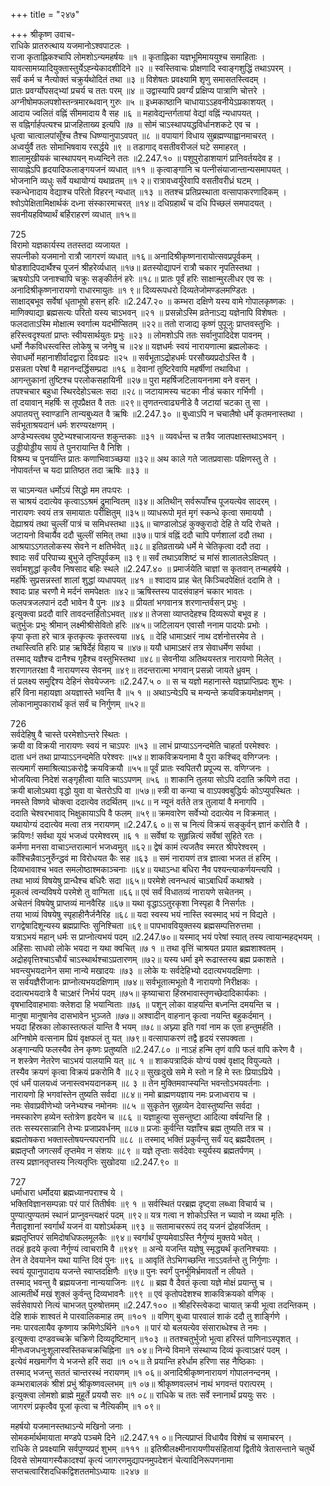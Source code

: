 +++
title = "२४७"

+++
श्रीकृष्ण उवाच-  
राधिके प्रातरुत्थाय यजमानोऽश्वपाटलः ।  
राजा कृताह्निकश्चापि लोमशोऽन्यमहर्षयः ॥१ ॥
कृताह्निका यज्ञभूमिमाययुश्च समाहिताः ।  
यावत्सामग्र्यादियुक्तास्तुर्येऽह्न्येकादशीदिने ॥२ ॥
स्वस्तिवाचः प्रोक्षणादि स्वाङ्गशुद्धिं तथाऽपरम् ।  
सर्वं कर्म च नैत्योक्तं चक्रुर्यथोदितं तथा ॥३ ॥
विशेषतः प्रवक्ष्यामि शृणु समासतस्त्विदम् ।  
प्रातः प्रवर्ग्योपसद्भ्यां प्रचर्य च ततः परम् ॥४ ॥
उद्वास्यापि प्रवर्ग्यं प्रक्षिप्य पात्राणि चोत्तरे ।  
अग्नीषोमफलपशोस्तन्त्रमारब्धवान् गुरुः ॥५ ॥
इध्मकाष्ठानि चाधायाऽऽहवनीयेऽप्रकाशयत् ।  
आदाय ज्वलितं वह्निं सीममादाय वै सह ॥६ ॥
महावेद्यन्तर्गतायां वेद्यां वह्निं न्यधापयत् ।  
स वह्निर्गार्हपत्यश्च प्राजहिताख्य इत्यपि ॥७ ॥
सोमं चाऽस्थापयद्धविर्धानशकटे एव च ।  
धृत्वा चात्वालपांसूँश्च तैश्च धिष्ण्यानुपाऽवपत् ॥८ ॥
वपायागं विधाय सुब्रह्मण्याह्वानमाचरत् ।  
अध्वर्युर्वै ततः सोमाभिषवाय रसर्द्धये ॥९ ॥
तडागाद् वसतीवरीजलं घटे समाहरत् ।  
शालामुखीयकं चास्थापयन् मध्यन्दिने ततः ॥2.247.१० ॥
पशुपुरोडाशयागं प्रानिवर्तयदेव ह ।  
सायाह्नेऽपि हृदयादिफलाङ्गयजनं व्यधात् ॥११ ॥
कृत्वाङ्गानि च पत्नीसंयाजान्तान्यसमापयत् ।  
भोजनानि व्यधुः सर्वे यथायोग्यं यथाव्रतम् ॥१ २॥
रात्रावध्वर्युरेवापि वसतीवरीध्रं घटम् ।  
स्कन्धेनादाय वेद्याश्च परितो विहरन् न्यधात् ॥१३ ॥
ततश्च प्रतिप्रस्थाता वत्सापाकरणादिकम् ।  
श्वोऽपेक्षितामिक्षार्थकं दध्ना संस्कारमाचरत् ॥१४॥
दधिग्रहार्थं च दधि पिच्छलं समपादयत् ।  
सवनीयहविष्यार्थं बर्हिराहरणं व्यधात् ॥१५॥
    
725  
विरामो यज्ञकार्यस्य ततस्तदा व्यजायत ।  
सपत्नीको यजमानो रात्रौ जागरणं व्यधात् ॥१६॥
अनादिश्रीकृष्णनारायोत्सवप्रपूर्वकम् ।  
षोडशादिपदार्थैश्च पूजनं श्रीहरेर्व्यधात् ॥१७॥
व्रतस्योद्यापनं रात्रौ चकार नृपतिस्तथा ।  
ऋषयोऽपि जनाश्चापि चक्रुः सङ्कीर्तनं हरेः ॥१८॥
प्रातः पूर्वं हरिः साक्षान्मुरलीधर एव सः ।  
अनादिश्रीकृष्णनारायणो राधारमायुतः ॥१ ९॥
दिव्यरूपधरो दिव्यतेजोमण्डलमण्डितः ।  
साक्षाद्बभूव सर्वेषां धृताभूषो हसन् हरिः ॥2.247.२० ॥
कम्भरा दक्षिणे यस्य वामे गोपालकृष्णकः ।  
माणिक्याद्या ब्रह्मसत्यः परितो यस्य चाऽभवन् ॥२१ ॥
प्रसन्नोऽस्मि व्रतेनाऽद्य यज्ञेनापि विशेषतः ।  
फलदाताऽस्मि मोक्षात्म स्वर्गात्म यदभीप्सितम् ॥२२॥
ततो राजाद्य कृष्णं पुपूजुः प्राप्तवस्तुभिः ।  
हरिस्त्वदृश्यतां प्राप्तः स्वीयसार्थयुतः प्रभुः ॥२३ ॥
लोमशोऽपि ततः सर्वानुपादिदेश पावनम् ।  
धर्मो नैकविधस्त्वस्ति लोकेषु च जनेषु च ॥२४॥
यज्ञधर्मः स्वयं नारायणात्मा ब्रह्मलोकदः ।  
सेवाधर्मो महानाशीर्वादद्वारा दिवःप्रदः ॥२५ ॥
सर्वभूताऽद्रोहधर्मः परसौख्यप्रदोऽस्ति वै ।  
प्रसन्नता परेषां वै महानन्दर्द्धिसम्प्रदा ॥१६ ॥
देवानां तुष्टिरेवापि महर्षीणां तथाविधा ।  
आगन्तुकानां तुष्टिश्च परलोकसहायिनी ॥२७॥
पुरा महर्षिजटिलायननामा वने वसन् ।  
तपश्चचार बहुधा स्थिरदेहोऽचलः सदा ॥२८॥
जटायामस्य चटका नीडं चकार गर्भिणी ।  
तां दयावान् महर्षिः स तूपप्रैक्षत वै ततः ॥२९॥
तृणतन्त्वाढ्यनीडे वै जटायां चटका तु सा ।  
अपातयत्तु स्वाण्डानि तान्यबुध्यत वै ऋषिः ॥2.247.३० ॥
बुध्वाऽपि न चचालैषो धर्मे कृतमनास्तथा ।  
सर्वभूताश्रयदानं धर्मः शरण्यरक्षणम् ।  
अण्डेभ्यस्त्वथ पुष्टेभ्यश्चाजायन्त शकुन्तकाः ॥३१ ॥
व्यवर्धन्त च तत्रैव जातपक्षास्तथाऽभवन् ।  
उड्डीयोड्डीय सायं ते पुनरायान्ति वै निशि ।  
विश्रम्य च पुनर्यान्ति प्रातः कणाभिवाञ्च्छया ॥३२॥
अथ काले गते जातप्रवासाः पक्षिणस्तु ते ।  
नोपावर्तन्त च यदा प्रातिष्ठत तदा ऋषिः ॥३३ ॥
    
स चाऽमन्यत धर्मोऽयं सिद्धो मम तपःपरः ।  
स चाश्रयं ददात्येव कृत्वाऽऽश्रमं द्रुमान्वितम् ॥३४॥
अतिथीन् सर्वरूपाँश्च पूजयत्येव सादरम् ।  
नारायणः स्वयं तत्र समायातः परीक्षितुम् ॥३५॥
व्याधरूपो मृतं मृगं स्कन्धे कृत्वा समाययौ ।  
देह्याश्रयं तथा चुल्लीं पात्रं च समिधस्तथा ॥३६॥
चाण्डालोऽहं कुक्कुरादो देहि ते यदि रोचते ।  
जटायनो विचार्यैव ददौ चुल्लीं समित् तथा ॥३७॥
पात्रं वह्निं ददौ चापि पर्णशालां ददौ तथा ।  
आश्रयाऽऽगतलोकस्य सेवने न क्षतिर्भवेत् ॥३८॥
इतिव्रताख्ये धर्मे मे चेतिकृत्वा ददौ तदा ।  
श्वादः सर्वं परिपाच्य बुभुजे तृप्तिपूर्वकम् ॥३ ९॥
सर्वं तथाऽवशिष्टं च मांसं शालातलेऽक्षिपत् ।  
सर्वामशुद्धां कृत्वैव निषसाद बहिः स्थले ॥2.247.४० ॥
प्रमार्जयेति चाज्ञां स कृतवान् तन्महर्षये ।  
महर्षिः सुप्रसन्नस्तां शालां शुद्धां व्यधापयत् ॥४१ ॥
श्वादाय प्राह चेत् किञ्चिदपेक्षितं ददामि ते ।  
श्वादः प्राह चरणौ मे मर्दनं समपेक्षतः ॥४२॥
ऋषिस्तस्य पादसंवाहनं चकार भावतः ।  
फलपत्रजलपानं ददौ भावेन वै पुनः ॥४३ ॥
प्रीयतां भगवानत्र शरणान्तर्वसन् प्रभुः ।  
इत्युक्त्वा प्रददौ वारि तावदन्तर्हितोऽभवत् ॥४४॥
तेजसा व्याप्तदेहश्च दिव्यरूपो बभूव ह ।  
चतुर्भुजः प्रभुः श्रीमान् लक्ष्मीश्रीसेवितो हरिः ॥४५॥
जटिलायन एवासौ ननाम पादयोः प्रभोः ।  
कृपा कृता हरे चात्र कृतकृत्यः कृतस्त्वया ॥४६ ॥
देहि धामाऽक्षरं नाथ दर्शनोत्तरमेव ते ।  
तथास्त्विति हरिः प्राह ऋषिर्देहं विहाय च ॥४७॥
ययौ धामाऽक्षरं तत्र सेवाधर्मेण सर्वथा ।  
तस्माद् यज्ञैश्च दानैश्च गृहैश्च वस्तुभिस्तथा ॥४८॥
सेवनीया अतिथयस्तत्र नारायणो मिलेत् ।  
शरणागतरक्षा वै नारायणस्य सेवनम् ॥४९॥
तदन्तरात्मा भगवान् प्रसन्नो जायते ध्रुवम् ।  
तं प्रलक्ष्य समुद्दिश्य देहिनं सेवयेज्जनः ॥2.247.५ ० ॥
स च यज्ञो महानास्ते यज्ञप्राप्तिप्रदः शुभः ।  
हरिं विना महायज्ञा अयज्ञास्ते भवन्ति वै ॥५ १ ॥
अथाऽन्येऽपि च मन्यन्ते क्रयविक्रयमोक्षणम् ।  
लोकानामुपकारार्थं कृतं सर्वं च निर्गुणम् ॥५२॥
    
726  
सर्वदेहिषु वै चास्ते परमेशोऽन्तरे स्थितः ।  
क्रयी वा विक्रयी नारायणः स्वयं न चाऽपरः ॥५३ ॥
लाभं प्राप्याऽऽनन्दमेति चाहर्ता परमेश्वरः ।  
दाता धनं तथा प्राप्याऽऽनन्दमेति परेश्वरः ॥५४॥
शाकविक्रयनामा वै पुरा कश्चिद् वणिग्जनः ।  
सत्यमार्गं समाश्रित्याऽकरोद्वै क्रयविक्रयौ ॥५५॥
पूर्वं प्रातः स्वपितरौ प्रपूज्य स. वणिग्जनः ।  
भोजयित्वा निदेशं सङ्गृहीत्वा याति चाऽऽपणम् ॥५६ ॥
शाकानि तुलया सोऽपि ददाति क्रयिणे तदा ।  
क्रयी बालोऽथवा वृद्धो युवा वा चेतरोऽपि वा ॥५७॥
स्त्री वा कन्या च वाऽपक्वबुद्धिर्यः कोऽप्युपस्थितः ।  
नमस्ते विष्णवे चोक्त्वा ददात्येव तदर्थितम् ॥५८॥
न न्यूनं वर्तते तत्र तुलायां वै मनागपि ।  
ददाति चेश्वरभावाद् भिक्षुकायाऽपि वै फलम् ॥५९॥
क्रमवारेण सर्वेभ्यो ददात्येव न विक्रमात् ।  
यथायोग्यं ददात्येव मत्वा तत्र नरायणम् ॥2.247.६ ०॥
स च नित्यं विक्रयं सङ्कुर्वन् ज्ञानं करोति वै ।  
क्रयिणः! सर्वथा यूयं भजध्वं परमेश्वरम् ॥६ १ ॥
सर्वेषां यः सुहृन्नित्यं सर्वेषां सुहिते रतः ।  
कर्मणा मनसा वाचाऽन्तरात्मानं भजध्वमुत् ॥६२॥
द्वेषं कामं त्यजतैव स्मरत श्रीपरेश्वरम् ।  
काँश्चिन्नैवाऽनुरुँन्द्धवं मा विरोधयत कैः सह ॥६३ ॥
समं नारायणं तत्र ज्ञात्वा भजत तं हरिम् ।  
दिव्यभावाश्च भवत समलोष्ठाश्मकाञ्चनाः ॥६४॥
यथाऽन्धा बधिरा नैव पश्यन्त्याकर्णयन्त्यपि ।  
तथा भाव्यं विषयेषु प्रान्धैश्च बधिरैः सदा ॥६५॥
परमेशे त्वनन्धत्वं चाऽबाधिर्यं कथाश्रवे ।  
मूकत्वं त्वन्यविषये परमेशे तु वाग्मिता ॥६६॥
एवं सर्वं विधातव्यं नारायणे सचेतनम् ।  
अचेतनं विषयेषु प्राप्तव्यं मानवैरिह ॥६७॥
यथा वृद्धाऽऽतुरकृशा निस्पृहा वै निसर्गतः ।  
तया भाव्यं विषयेषु स्पृहाहीनैर्जनैरिह ॥६८॥
यदा स्वस्य भयं नास्ति स्वस्माद् भयं न विद्यते ।  
रागद्वेषादिशून्यस्य ब्रह्मप्राप्तिः सुनिश्चिता ॥६९॥
पापभाववियुक्तस्य ब्रह्मसम्पत्तिरुत्तमा ।  
यत्राऽभयं महान् धर्मः स प्राप्नोत्यभयं पदम् ॥2.247.७०॥
यस्माद् भयं परेषां स्यात् तस्य त्वायान्महद्भयम् ।  
अहिंसाः साधवो लोके भयदा न यथा क्वचित् ॥७ १ ॥
तथा वृत्तिं चाश्रयत प्रयात ब्रह्मशाश्वतम् ।  
अद्रोहवृत्तिश्चाऽचौर्यं चाऽस्थार्थश्चाऽप्रतारणम् ॥७२॥
यस्य धर्मा इमे रूढास्तस्य ब्रह्म प्रकाशते ।  
भवन्त्युभयदानेन समा नान्ये मखादयः ॥७३ ॥
लोके यः सर्वदेहिभ्यो ददात्यभयदक्षिणाः ।  
स सर्वयज्ञैरीजानः प्राप्नोत्यभयदक्षिणाम् ॥७४॥
सर्वभूतात्मभूतो वै नारायणो निरीक्षकः ।  
ददात्यभयदात्रे वै चाऽक्षरं निर्भयं पदम् ॥७५॥
कृष्याचारा हिंस्रभावास्तृणच्छेदादिकार्यकाः ।  
वृषभादिवाहभावाः क्लेशदा हि भयान्विताः ॥७६ ॥
पशून् लोका वाहयन्ति बध्नन्ति दमयन्ति च ।  
मानुषा मानुषानेव दासभावेन भुञ्जते ॥७७॥
अश्वादीन् वाहनान् कृत्वा नयन्ति बहुकर्दमान् ।  
भयदा हिंस्रका लोकास्तत्फलं यान्ति वै भयम् ॥७८॥
अघ्न्या इति गवां नाम क एता हन्तुमर्हति ।  
अग्निषोमे वत्सनाम प्रियं वृक्षफलं तु यत् ॥७९॥
वत्सापाकरणं तद्वै हृदयं रसपक्वता ।  
अङ्गान्यपि फलस्यैव तेन कृष्णः प्रतुष्यति ॥2.247.८० ॥
नाऽहं हन्मि तृणं वापि फलं वापि करेण वै ।  
न शस्त्रेण नेतरेण चाऽभयं पालयामि यत् ॥८ १ ॥
शाकपत्रादिकं योग्यं पक्वं वृक्षाद् वियुज्यते ।  
तस्यैव क्रयणं कृत्वा विक्रयं प्रकरोमि वै ॥८२॥
सुखःदुखे समे मे स्तो न हि मे स्तः प्रियाऽप्रिये ।  
एवं धर्मं पालयध्वं जनास्त्वभयदानकम् ॥८ ३ ॥
तेन मुक्तिमवाप्स्यन्ति भवन्तोऽभयवर्तनाः ।  
नारायणो हि भगवांस्तेन तुष्यति सर्वदा ॥८४॥
नमो ब्राह्मणयज्ञाय नमः प्रजाध्वराय च ।  
नमः सेवाप्रवीणेभ्यो जनेभ्यश्च नमोनमः ॥८५ ॥
सुकृतेन सुहव्येन देवास्तुष्यन्ति सर्वदा ।  
नमस्कारेण हव्येन स्तोत्रेण हृदयेन च ॥८६ ॥
यज्ञाहुत्या सुसन्तुष्टा आदित्या वर्षयन्ति हि ।  
ततः सस्यरसान्नानि तेभ्यः प्रजाप्रवर्धनम् ॥८७॥
प्रजाः कुर्वन्ति यज्ञाँश्च ब्रह्म तुष्यति तत्र च ।  
ब्रह्मतोषकरा भक्तास्तोषयन्त्यपरानपि ॥८८ ॥
तस्माद् भक्तिं प्रकुर्वन्तु सर्वं यद् ब्रह्मदैवतम् ।  
ब्रह्मतृप्तौ जगत्सर्वं तृप्तमेव न संशयः ॥८९ ॥
यज्ञे तृप्ताः सर्वदेवाः स्युर्यस्य ब्रह्मतर्पणम् ।  
तस्य प्रज्ञानतृप्तस्य नित्यतृप्तिः सुखोदया ॥2.247.९० ॥
    
727  
धर्माधारा धर्मोदया ब्रह्मध्यानपराश्च ये ।  
भक्तिविज्ञानसम्पन्नाः परं पारं तितीर्षवः ॥९ १ ॥
सर्वस्थितं परब्रह्म दृष्ट्वा लब्ध्वा विचार्य च ।  
पुण्यात्पुण्यतमं स्थानं प्राप्नुवन्त्यक्षरं पदम् ॥९२॥
यत्र गत्वा न शोकोऽस्ति न च्यावो न व्यथा मृतिः ।  
नैतादृशानां स्वर्गार्थं यजनं वा यशोऽर्थकम् ॥९३ ॥
सतामाचररूपं तद् यजनं द्रोहवर्जितम् ।  
ब्रह्मतृप्तिपरं समिदोषधिफलमूलकैः ॥९४॥
स्वर्गार्थं पुण्यमेवाऽस्ति नैर्गुण्यं मुक्तये भवेत् ।  
तदहं हृदये कृत्वा नैर्गुण्यं त्वाचरामि वै ॥९४९ ॥
अन्ये यजन्ति यज्ञेषु स्मृद्ध्यर्थं कृतनिश्चयाः ।  
तेन ते देवयानेन यथा यान्ति दिवं पुनः ॥९६ ॥
आवृतिं तेऽभिगच्छन्ति नाऽऽवर्तन्ते तु निर्गुणाः ।  
स्वयं यूपानुपादाय यजन्ते स्वाप्तदक्षिणैः ॥९७॥
पुनः स्वर्गं पुनर्भूमिर्भ्रमावर्तो न लीयते ।  
तस्माद् भवन्तु वै ब्रह्मयजना नान्ययाजिनः ॥९८ ॥
ब्रह्म वै दैवतं कृत्वा यज्ञे मोक्षं प्रयान्तु च ।  
आत्मतीर्थे मखं शुक्लं कुर्वन्तु दिव्यभावनैः ॥९९ ॥
एवं कृतोपदेशश्च शाकविक्रयको वणिक् ।  
सर्वसेवापरो नित्यं चाभजत् पुरुषोत्तमम् ॥2.247.१०० ॥
श्रीहरिस्त्वेकदा चायात् क्रयी भूत्वा तदन्तिकम् ।  
देहि शाकं शाश्वतं मे पारवालिकमाह तम् ॥१०१ ॥
वणिग् बुध्वा पारवालं शाकं ददौ तु शार्ङ्गिणे ।  
नमः पारवलायैव कृष्णाय क्रमिणेऽर्थिने ॥१०१ ॥
पारं यो बलयत्येव संसाराब्धेश्च ते नमः ।  
इत्युक्त्वा दण्डवच्चक्रे चक्रिणे दिव्यदृष्टिमान् ॥१०३ ॥
ततश्चतुर्भुजो भूत्वा हरिस्तं पाणिनाऽस्पृशत् ।  
मीनध्वजधनुःशूलास्वस्तिकचक्रचिह्निना ॥१ ०४॥
निन्ये विमाने संस्थाप्य दिव्यं कृत्वाऽक्षरं पदम् ।  
इत्येवं मखमार्गेण ये भजन्ते हरिं सदा ॥१ ०५॥
ते प्रयान्ति हरेर्धाम हरिणा सह नैष्ठिकाः ।  
तस्माद् भजन्तु सततं चान्तरस्थं नरायणम् ॥१ ०६॥
अनादिश्रीकृष्णनारायणं गोपालनन्दनम् ।  
कम्भराबालकं श्रीशं प्रभुं श्रीकृष्णवल्लभम् ॥१ ०७॥
श्रीकृष्णवल्लभं नाथं भगवन्तं परात्परम् ।  
इत्युक्त्वा लोमशो ब्राह्मे मुहूर्ते प्रययौ सरः ॥१ ०८॥
राधिके च ततः सर्वे स्नानार्थं प्रययुः सरः ।  
जागरणं प्रकृत्वैव पूजां कृत्वा च नैत्यिकीम् ॥१ ०९॥
    
महर्षयो यजमानस्तथाऽन्ये मखिनो जनाः ।  
सोमकर्मार्थमायाता मण्डपे पञ्चमे दिने ॥2.247.११ ०॥
नित्यप्राप्तं विधायैव विशेषं च समाचरन् ।  
राधिके ते प्रवक्ष्यामि सर्वपुण्यप्रदं शुभम् ॥१११ ॥
इतिश्रीलक्ष्मीनारायणीयसंहितायां द्वितीये त्रेतासन्ताने चतुर्थे दिवसे सोमयागस्यैकादश्यां कृत्यं जागरणमुद्यापनमुपदेशनं चेत्यादिनिरूपणनामा सप्तचत्वारिंशदधिकद्विशततमोऽध्यायः ॥२४७ ॥
    
